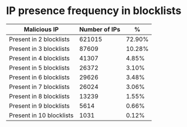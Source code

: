 # IP presence frequency in blocklists
| Malicious IP | Number of IPs | % |
|----|----|----|
| Present in 2 blocklists | 621015 | 72.90% |
| Present in 3 blocklists | 87609 | 10.28% |
| Present in 4 blocklists | 41307 | 4.85% |
| Present in 5 blocklists | 26372 | 3.10% |
| Present in 6 blocklists | 29626 | 3.48% |
| Present in 7 blocklists | 26024 | 3.06% |
| Present in 8 blocklists | 13239 | 1.55% |
| Present in 9 blocklists | 5614 | 0.66% |
| Present in 10 blocklists | 1031 | 0.12% |
